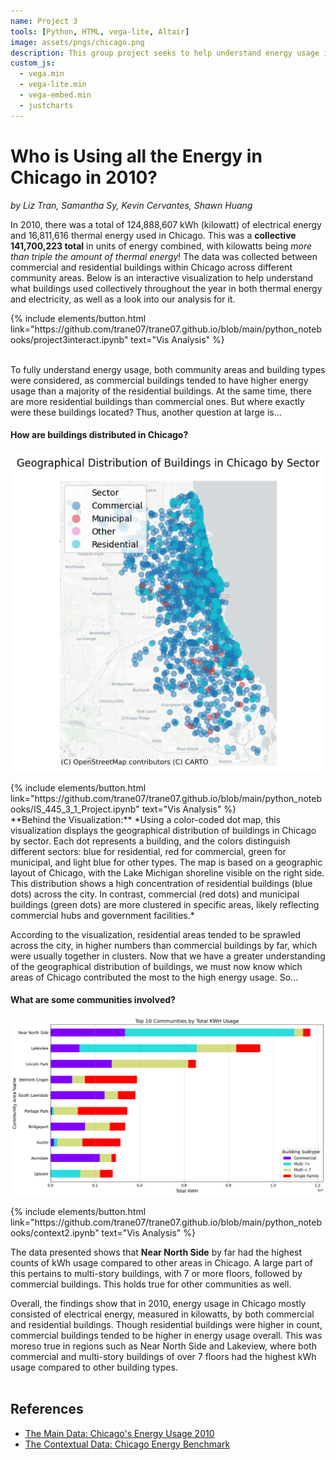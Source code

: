 ```yaml
---
name: Project 3
tools: [Python, HTML, vega-lite, Altair]
image: assets/pngs/chicago.png
description: This group project seeks to help understand energy usage in Chicago, based on building type. 
custom_js:
  - vega.min
  - vega-lite.min
  - vega-embed.min
  - justcharts
---
```



# Who is Using all the Energy in Chicago in 2010? 
*by Liz Tran, Samantha Sy, Kevin Cervantes, Shawn Huang*

In 2010, there was a total of 124,888,607 kWh (kilowatt) of electrical energy and 16,811,616 thermal energy used in Chicago. This was a **collective 141,700,223 total** in units of energy combined, with kilowatts being *more than triple the amount of thermal energy*! The data was collected between commercial and residential buildings within Chicago across different community areas. Below is an interactive visualization to help understand what buildings used collectively throughout the year in both thermal energy and electricity, as well as a look into our analysis for it. 

<vegachart schema-url="{{ site.baseurl }}/assets/json/proj3inter.json" style="width: 100%"></vegachart>

<!-- the data & methods -->
<div class="right">
{% include elements/button.html link="https://github.com/trane07/trane07.github.io/blob/main/python_notebooks/project3interact.ipynb" text="Vis Analysis" %}
</div>

<br>

<!-- ## **Contextual Visualizations** -->

To fully understand energy usage, both community areas and building types were considered, as commercial buildings tended to have higher energy usage than a majority of the residential buildings. At the same time, there are more residential buildings than commercial ones. But where exactly were these buildings located? Thus, another question at large is... 

#### How are buildings distributed in Chicago? 
![Geographical Distribution of Buildings in Chicago by Sector](/assets/pngs/proj3map.png)


<!-- the data & methods -->
<div class="right">
{% include elements/button.html link="https://github.com/trane07/trane07.github.io/blob/main/python_notebooks/IS_445_3_1_Project.ipynb" text="Vis Analysis" %}
</div>
**Behind the Visualization:** 
*Using a color-coded dot map, this visualization displays the geographical distribution of buildings in Chicago by sector. Each dot represents a building, and the colors distinguish different sectors: blue for residential, red for commercial, green for municipal, and light blue for other types. The map is based on a geographic layout of Chicago, with the Lake Michigan shoreline visible on the right side. This distribution shows a high concentration of residential buildings (blue dots) across the city. In contrast, commercial (red dots) and municipal buildings (green dots) are more clustered in specific areas, likely reflecting commercial hubs and government facilities.* 
<br>

According to the visualization, residential areas tended to be sprawled across the city, in higher numbers than commercial buildings by far, which were usually together in clusters. Now that we have a greater understanding of the geographical distribution of buildings, we must now know which areas of Chicago contributed the most to the high energy usage. So... 

#### What are some communities involved? 
![Top Communities by Total KWH Usage](/assets/pngs/proj3kwh.png)

<!-- the data & methods -->
<div class="right">
{% include elements/button.html link="https://github.com/trane07/trane07.github.io/blob/main/python_notebooks/context2.ipynb" text="Vis Analysis" %}
</div>

The data presented shows that **Near North Side** by far had the highest counts of kWh usage compared to other areas in Chicago. A large part of this pertains to multi-story buildings, with 7 or more floors, followed by commercial buildings. This holds true for other communities as well. 

Overall, the findings show that in 2010, energy usage in Chicago mostly consisted of electrical energy, measured in kilowatts, by both commercial and residential buildings. Though residential buildings were higher in count, commercial buildings tended to be higher in energy usage overall. This was moreso true in regions such as Near North Side and Lakeview, where both commercial and multi-story buildings of over 7 floors had the highest kWh usage compared to other building types.  
<br>

## **References**
* [The Main Data: Chicago's Energy Usage 2010](https://data.cityofchicago.org/Environment-Sustainable-Development/Energy-Usage-2010/8yq3-m6wp/about_data)
* [The Contextual Data: Chicago Energy Benchmark](https://data.cityofchicago.org/Environment-Sustainable-Development/Chicago-Energy-Benchmarking-Covered-Buildings/g5i5-yz37/about_data)
<br>


